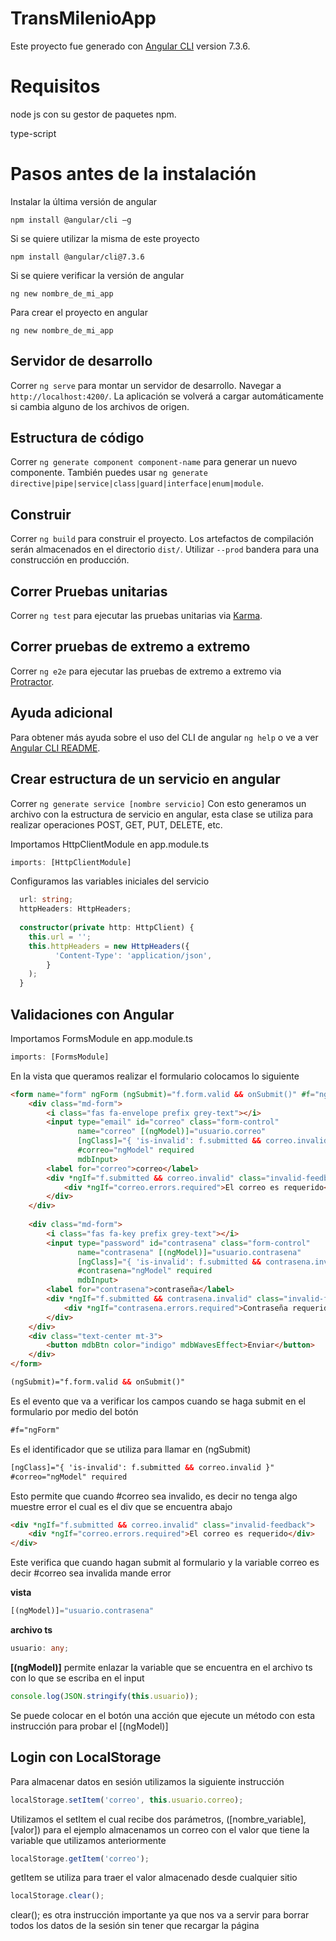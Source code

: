 # TransMilenioApp
Este proyecto fue generado con [Angular CLI](https://github.com/angular/angular-cli) version 7.3.6.

# Requisitos
node js con su gestor de paquetes npm.

type-script

# Pasos antes de la instalación
Instalar la última versión de angular

`npm install @angular/cli –g`

Si se quiere utilizar la misma de este proyecto

`npm install @angular/cli@7.3.6`

Si se quiere verificar la versión de angular

`ng new nombre_de_mi_app`

Para crear el proyecto en angular

`ng new nombre_de_mi_app`

## Servidor de desarrollo

Correr `ng serve` para montar un servidor de desarrollo. Navegar a `http://localhost:4200/`. La aplicación se volverá a cargar automáticamente si cambia alguno de los archivos de origen.

## Estructura de código

Correr `ng generate component component-name` para generar un nuevo componente. También puedes usar `ng generate directive|pipe|service|class|guard|interface|enum|module`.

## Construir

Correr `ng build` para construir el proyecto. Los artefactos de compilación serán almacenados en el directorio `dist/`. Utilizar `--prod` bandera para una construcción en producción.

## Correr Pruebas unitarias

Correr `ng test` para ejecutar las pruebas unitarias via [Karma](https://karma-runner.github.io).

## Correr pruebas de extremo a extremo

Correr `ng e2e` para ejecutar las pruebas de extremo a extremo via [Protractor](http://www.protractortest.org/).

## Ayuda adicional

Para obtener más ayuda sobre el uso del CLI de angular `ng help` o ve a ver [Angular CLI README](https://github.com/angular/angular-cli/blob/master/README.md).

## Crear estructura de un servicio en angular

Correr `ng generate service [nombre servicio]`
Con esto generamos un archivo con la estructura de servicio en angular, esta clase se utiliza para realizar operaciones POST, GET, PUT, DELETE, etc.

Importamos HttpClientModule en app.module.ts
```TypeScript
imports: [HttpClientModule]
```

Configuramos las variables iniciales del servicio

```TypeScript
  url: string;
  httpHeaders: HttpHeaders;
  
  constructor(private http: HttpClient) {
    this.url = '';
    this.httpHeaders = new HttpHeaders({
          'Content-Type': 'application/json',
        }
    );
  }
```
## Validaciones con Angular

Importamos FormsModule en app.module.ts
```TypeScript
imports: [FormsModule]
```

En la vista que queramos realizar el formulario colocamos lo siguiente
```HTML
<form name="form" ngForm (ngSubmit)="f.form.valid && onSubmit()" #f="ngForm">
    <div class="md-form">
        <i class="fas fa-envelope prefix grey-text"></i>
        <input type="email" id="correo" class="form-control"
               name="correo" [(ngModel)]="usuario.correo"
               [ngClass]="{ 'is-invalid': f.submitted && correo.invalid }"
               #correo="ngModel" required
               mdbInput>
        <label for="correo">correo</label>
        <div *ngIf="f.submitted && correo.invalid" class="invalid-feedback">
            <div *ngIf="correo.errors.required">El correo es requerido</div>
        </div>
    </div>
    
    <div class="md-form">
        <i class="fas fa-key prefix grey-text"></i>
        <input type="password" id="contrasena" class="form-control"
               name="contrasena" [(ngModel)]="usuario.contrasena"
               [ngClass]="{ 'is-invalid': f.submitted && contrasena.invalid }"
               #contrasena="ngModel" required
               mdbInput>
        <label for="contrasena">contraseña</label>
        <div *ngIf="f.submitted && contrasena.invalid" class="invalid-feedback">
            <div *ngIf="contrasena.errors.required">Contraseña requerida</div>
        </div>
    </div>
    <div class="text-center mt-3">
        <button mdbBtn color="indigo" mdbWavesEffect>Enviar</button>
    </div>
</form>
```


```HTML
(ngSubmit)="f.form.valid && onSubmit()"
```

Es el evento que va a verificar los campos cuando se haga submit en el formulario por medio del botón

```HTML
#f="ngForm"
```

Es el identificador que se utiliza para llamar en (ngSubmit)

```HTML
[ngClass]="{ 'is-invalid': f.submitted && correo.invalid }"
#correo="ngModel" required
```

Esto permite que cuando #correo sea invalido, es decir no tenga algo muestre error el cual es el div que se encuentra abajo

```HTML
<div *ngIf="f.submitted && correo.invalid" class="invalid-feedback">
    <div *ngIf="correo.errors.required">El correo es requerido</div>
</div>
```
Este verifica que cuando hagan submit al formulario y la variable correo es decir #correo sea invalida mande error

**vista**
```TypeScript
[(ngModel)]="usuario.contrasena"
```

**archivo ts**
```TypeScript
usuario: any;
```

**[(ngModel)]** permite enlazar la variable que se encuentra en el archivo ts con lo que se escriba en el input

```TypeScript
console.log(JSON.stringify(this.usuario));
```
Se puede colocar en el botón una acción que ejecute un método con esta instrucción para probar el [(ngModel)]


## Login con LocalStorage

Para almacenar datos en sesión utilizamos la siguiente instrucción  
```TypeScript
localStorage.setItem('correo', this.usuario.correo);
```
Utilizamos el setItem el cual recibe dos parámetros, ([nombre_variable], [valor])
para el ejemplo almacenamos un correo con el valor que tiene la variable que utilizamos anteriormente

```TypeScript
localStorage.getItem('correo');
```

getItem se utiliza para traer el valor almacenado desde cualquier sitio

```TypeScript
localStorage.clear();
```

clear(); es otra instrucción importante ya que nos va a servir para borrar todos los datos de la sesión sin tener que recargar la página
